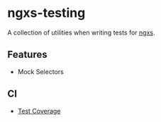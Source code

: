 # ngxs-testing

A collection of utilities when writing tests for [ngxs](https://github.com/ngxs/store).

## Features

- Mock Selectors

## CI

- [Test Coverage](https://robbyrabbitman.github.io/ngx/coverage/libs/common/index.html)
